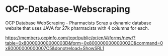 # OCP-Database-Webscraping
OCP Database WebScraping - Pharmacists
Scrap a dynamic database website that uses JAVA for 27k pharmacists with 4 columns for each.

https://members.ocpinfo.com/tcpr/public/pr/en/#/forms/new/?table=0x800000000000003D&form=0x800000000000002C&command=0x80000000000007C5&donotreload=ShowSRL1

